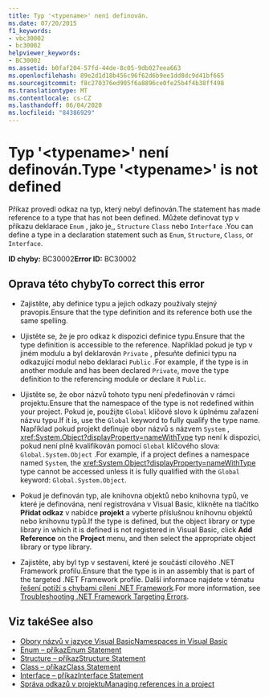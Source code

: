 ```yaml
---
title: Typ '<typename>' není definován.
ms.date: 07/20/2015
f1_keywords:
- vbc30002
- bc30002
helpviewer_keywords:
- BC30002
ms.assetid: b0faf204-57fd-44de-8c05-9db027eea663
ms.openlocfilehash: 89e2d1d18b456c96f62d6b9ee1dd8dc9d41bf665
ms.sourcegitcommit: f8c270376ed905f6a8896ce0fe25b4f4b38ff498
ms.translationtype: MT
ms.contentlocale: cs-CZ
ms.lasthandoff: 06/04/2020
ms.locfileid: "84386929"
---
```

# <a name="type-typename-is-not-defined"></a><span data-ttu-id="3b4bc-102">Typ '\<typename>' není definován.</span><span class="sxs-lookup"><span data-stu-id="3b4bc-102">Type '\<typename>' is not defined</span></span>
<span data-ttu-id="3b4bc-103">Příkaz provedl odkaz na typ, který nebyl definován.</span><span class="sxs-lookup"><span data-stu-id="3b4bc-103">The statement has made reference to a type that has not been defined.</span></span> <span data-ttu-id="3b4bc-104">Můžete definovat typ v příkazu deklarace `Enum` , jako je,, `Structure` `Class` nebo `Interface` .</span><span class="sxs-lookup"><span data-stu-id="3b4bc-104">You can define a type in a declaration statement such as `Enum`, `Structure`, `Class`, or `Interface`.</span></span>  
  
 <span data-ttu-id="3b4bc-105">**ID chyby:** BC30002</span><span class="sxs-lookup"><span data-stu-id="3b4bc-105">**Error ID:** BC30002</span></span>  
  
## <a name="to-correct-this-error"></a><span data-ttu-id="3b4bc-106">Oprava této chyby</span><span class="sxs-lookup"><span data-stu-id="3b4bc-106">To correct this error</span></span>  
  
- <span data-ttu-id="3b4bc-107">Zajistěte, aby definice typu a jejich odkazy používaly stejný pravopis.</span><span class="sxs-lookup"><span data-stu-id="3b4bc-107">Ensure that the type definition and its reference both use the same spelling.</span></span>  
  
- <span data-ttu-id="3b4bc-108">Ujistěte se, že je pro odkaz k dispozici definice typu.</span><span class="sxs-lookup"><span data-stu-id="3b4bc-108">Ensure that the type definition is accessible to the reference.</span></span> <span data-ttu-id="3b4bc-109">Například pokud je typ v jiném modulu a byl deklarován `Private` , přesuňte definici typu na odkazující modul nebo deklaraci `Public` .</span><span class="sxs-lookup"><span data-stu-id="3b4bc-109">For example, if the type is in another module and has been declared `Private`, move the type definition to the referencing module or declare it `Public`.</span></span>  
  
- <span data-ttu-id="3b4bc-110">Ujistěte se, že obor názvů tohoto typu není předefinován v rámci projektu.</span><span class="sxs-lookup"><span data-stu-id="3b4bc-110">Ensure that the namespace of the type is not redefined within your project.</span></span> <span data-ttu-id="3b4bc-111">Pokud je, použijte `Global` klíčové slovo k úplnému zařazení názvu typu.</span><span class="sxs-lookup"><span data-stu-id="3b4bc-111">If it is, use the `Global` keyword to fully qualify the type name.</span></span> <span data-ttu-id="3b4bc-112">Například pokud projekt definuje obor názvů s názvem `System` , <xref:System.Object?displayProperty=nameWithType> typ není k dispozici, pokud není plně kvalifikován pomocí `Global` klíčového slova: `Global.System.Object` .</span><span class="sxs-lookup"><span data-stu-id="3b4bc-112">For example, if a project defines a namespace named `System`, the <xref:System.Object?displayProperty=nameWithType> type cannot be accessed unless it is fully qualified with the `Global` keyword: `Global.System.Object`.</span></span>  
  
- <span data-ttu-id="3b4bc-113">Pokud je definován typ, ale knihovna objektů nebo knihovna typů, ve které je definována, není registrována v Visual Basic, klikněte na tlačítko **Přidat odkaz** v nabídce **projekt** a vyberte příslušnou knihovnu objektů nebo knihovnu typů.</span><span class="sxs-lookup"><span data-stu-id="3b4bc-113">If the type is defined, but the object library or type library in which it is defined is not registered in Visual Basic, click **Add Reference** on the **Project** menu, and then select the appropriate object library or type library.</span></span>  
  
- <span data-ttu-id="3b4bc-114">Zajistěte, aby byl typ v sestavení, které je součástí cílového .NET Framework profilu.</span><span class="sxs-lookup"><span data-stu-id="3b4bc-114">Ensure that the type is in an assembly that is part of the targeted .NET Framework profile.</span></span> <span data-ttu-id="3b4bc-115">Další informace najdete v tématu [řešení potíží s chybami cílení .NET Framework](/visualstudio/msbuild/troubleshooting-dotnet-framework-targeting-errors).</span><span class="sxs-lookup"><span data-stu-id="3b4bc-115">For more information, see [Troubleshooting .NET Framework Targeting Errors](/visualstudio/msbuild/troubleshooting-dotnet-framework-targeting-errors).</span></span>  
  
## <a name="see-also"></a><span data-ttu-id="3b4bc-116">Viz také</span><span class="sxs-lookup"><span data-stu-id="3b4bc-116">See also</span></span>

- [<span data-ttu-id="3b4bc-117">Obory názvů v jazyce Visual Basic</span><span class="sxs-lookup"><span data-stu-id="3b4bc-117">Namespaces in Visual Basic</span></span>](../../programming-guide/program-structure/namespaces.md)
- [<span data-ttu-id="3b4bc-118">Enum – příkaz</span><span class="sxs-lookup"><span data-stu-id="3b4bc-118">Enum Statement</span></span>](../statements/enum-statement.md)
- [<span data-ttu-id="3b4bc-119">Structure – příkaz</span><span class="sxs-lookup"><span data-stu-id="3b4bc-119">Structure Statement</span></span>](../statements/structure-statement.md)
- [<span data-ttu-id="3b4bc-120">Class – příkaz</span><span class="sxs-lookup"><span data-stu-id="3b4bc-120">Class Statement</span></span>](../statements/class-statement.md)
- [<span data-ttu-id="3b4bc-121">Interface – příkaz</span><span class="sxs-lookup"><span data-stu-id="3b4bc-121">Interface Statement</span></span>](../statements/interface-statement.md)
- [<span data-ttu-id="3b4bc-122">Správa odkazů v projektu</span><span class="sxs-lookup"><span data-stu-id="3b4bc-122">Managing references in a project</span></span>](/visualstudio/ide/managing-references-in-a-project)
